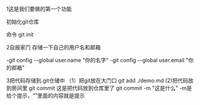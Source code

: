 1这是我们要做的第一个功能

初始化git仓库

命令 git init 


2自报家门 存储一下自己的用户名和邮箱

-git config --global user.name "你的名字"
-git config --global user.email "你的邮箱"

3把代码存储到.git仓储中
（1）把git放在大门口
git add ./demo.md
(2)把代码放到房间里
git commit 这是把代码放到仓库里了
git commit -m "这是什么"  -m是给个提示，“”里面的内容就是提示
